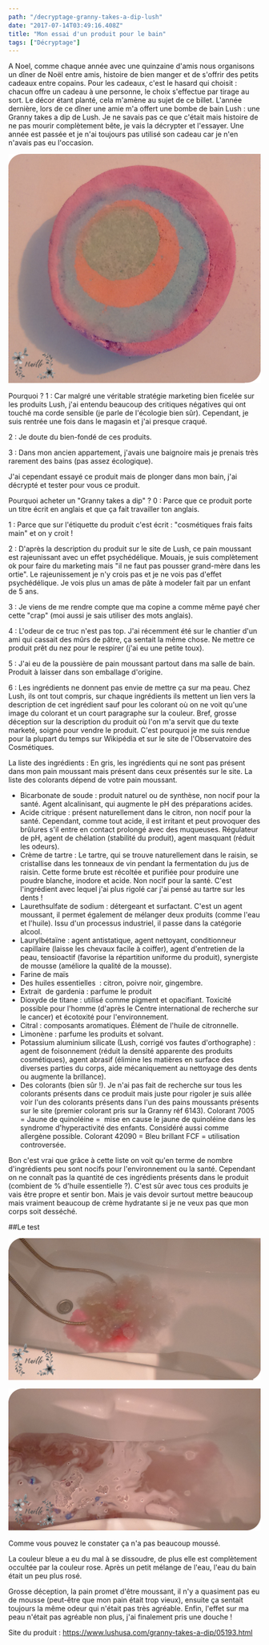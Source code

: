 ```yaml
---
path: "/decryptage-granny-takes-a-dip-lush"
date: "2017-07-14T03:49:16.408Z"
title: "Mon essai d'un produit pour le bain"
tags: ["Décryptage"]
---
```


A Noel, comme chaque année avec une quinzaine d'amis nous organisons un dîner de Noël entre amis, histoire de bien manger et de s'offrir des petits cadeaux entre copains. Pour les cadeaux, c'est le hasard qui choisit : chacun offre un cadeau à une personne, le choix s'effectue par tirage au sort. Le décor étant planté, cela m'amène au sujet de ce billet. L'année dernière, lors de ce dîner une amie m'a offert une bombe de bain Lush : une Granny takes a dip de Lush. Je ne savais pas ce que c'était mais histoire de ne pas mourir complètement bête, je vais la décrypter et l'essayer. Une année est passée et je n'ai toujours pas utilisé son cadeau car je n'en n'avais pas eu l'occasion.

![granny takes a dip](./images/Granny_takes_a_dip.png)

Pourquoi ?
1 : Car malgré une véritable stratégie marketing bien ficelée sur les produits Lush, j'ai entendu beaucoup des critiques négatives qui ont touché ma corde sensible (je parle de l'écologie bien sûr). Cependant, je suis rentrée une fois dans le magasin et j'ai presque craqué.

2 : Je doute du bien-fondé de ces produits.

3 : Dans mon ancien appartement, j'avais une baignoire mais je prenais très rarement des bains (pas assez écologique).

J'ai cependant essayé ce produit mais de plonger dans mon bain, j'ai décrypté et tester pour vous ce produit.

Pourquoi acheter un "Granny takes a dip" ?
0 : Parce que ce produit porte un titre écrit en anglais et que ça fait travailler ton anglais.

1 : Parce que sur l'étiquette du produit c'est écrit : "cosmétiques frais faits main" et on y croit !

2 : D'après la description du produit sur le site de Lush, ce pain moussant est rajeunissant avec un effet psychédélique. Mouais, je suis complètement ok pour faire du marketing mais "il ne faut pas pousser grand-mère dans les ortie". Le rajeunissement je n'y crois pas et je ne vois pas d'effet psychédélique. Je vois plus un amas de pâte à modeler fait par un enfant de 5 ans.

3 : Je viens de me rendre compte que ma copine a comme même payé cher cette "crap" (moi aussi je sais utiliser des mots anglais).

4 : L'odeur de ce truc n'est pas top. J'ai récemment été sur le chantier d'un ami qui cassait des mûrs de pâtre, ça sentait la même chose. Ne mettre ce produit prêt du nez pour le respirer (j'ai eu une petite toux).

5 : J'ai eu de la poussière de pain moussant partout dans ma salle de bain. Produit à laisser dans son emballage d'origine.

6 : Les ingrédients ne donnent pas envie de mettre ça sur ma peau. Chez Lush, ils ont tout compris, sur chaque ingrédients ils mettent un lien vers la description de cet ingrédient sauf pour les colorant où on ne voit qu'une image du colorant et un court paragraphe sur la couleur. Bref, grosse déception sur la description du produit où l'on m'a servit que du texte marketé, soigné pour vendre le produit. C'est pourquoi je me suis rendue pour la plupart du temps sur Wikipédia et sur le site de l'Observatoire des Cosmétiques.




La liste des ingrédients :
En gris, les ingrédients qui ne sont pas présent dans mon pain moussant mais présent dans ceux présentés sur le site. La liste des colorants dépend de votre pain moussant.

* Bicarbonate de soude : produit naturel ou de synthèse, non nocif pour la santé. Agent alcalinisant, qui augmente le pH des préparations acides.
* Acide citrique : présent naturellement dans le citron, non nocif pour la santé. Cependant, comme tout acide, il est irritant et peut provoquer des brûlures s'il entre en contact prolongé avec des muqueuses. Régulateur de pH, agent de chélation (stabilité du produit), agent masquant (réduit les odeurs).
* Crème de tartre : Le tartre, qui se trouve naturellement dans le raisin, se cristallise dans les tonneaux de vin pendant la fermentation du jus de raisin. Cette forme brute est récoltée et purifiée pour produire une poudre blanche, inodore et acide. Non nocif pour la santé. C'est l'ingrédient avec lequel j'ai plus rigolé car j'ai pensé au tartre sur les dents !
* Laurethsulfate de sodium : détergeant et surfactant. C'est un agent moussant, il permet également de mélanger deux produits (comme l'eau et l'huile). Issu d'un processus industriel, il passe dans la catégorie alcool.
* Laurylbétaïne : agent antistatique, agent nettoyant, conditionneur capillaire (laisse les chevaux facile à coiffer), agent d'entretien de la peau, tensioactif (favorise la répartition uniforme du produit), synergiste de mousse (améliore la qualité de la mousse).
* Farine de maïs
* Des huiles essentielles  : citron, poivre noir, gingembre.
* Extrait  de gardenia : parfume le produit
* Dioxyde de titane : utilisé comme pigment et opacifiant. Toxicité possible pour l'homme (d'après le Centre international de recherche sur le cancer) et écotoxité pour l'environnement.
* Citral : composants aromatiques. Élément de l'huile de citronnelle.
* Limonène : parfume les produits et solvant.
* Potassium aluminium silicate (Lush, corrigé vos fautes d'orthographe) : agent de foisonnement (réduit la densité apparente des produits cosmétiques), agent abrasif (élimine les matières en surface des diverses parties du corps, aide mécaniquement au nettoyage des dents ou augmente la brillance).
* Des colorants (bien sûr !). Je n'ai pas fait de recherche sur tous les colorants présents dans ce produit mais juste pour rigoler je suis allée voir l'un des colorants présents dans l'un des pains moussants présents sur le site (premier colorant pris sur la Granny réf 6143). Colorant 7005 = Jaune de quinoléine =  mise en cause le jaune de quinoléine dans les syndrome d'hyperactivité des enfants. Considéré aussi comme allergène possible. Colorant 42090 = Bleu brillant FCF = utilisation controversée.

Bon c'est vrai que grâce à cette liste on voit qu'en terme de nombre d'ingrédients peu sont nocifs pour l'environnement ou la santé. Cependant on ne connaît pas la quantité de ces ingrédients présents dans le produit (combient de % d'huile essentielle ?). C'est sûr avec tous ces produits je vais être propre et sentir bon. Mais je vais devoir surtout mettre beaucoup mais vraiment beaucoup de crème hydratante si je ne veux pas que mon corps soit desséché.

##Le test

![granny takes a dip](./images/Granny_takes_a_dip2.png)

![granny takes a dip](./images/Granny_takes_a_dip3.png)

Comme vous pouvez le constater ça n'a pas beaucoup moussé. 

La couleur bleue a eu du mal à se dissoudre, de plus elle est complètement occultée par la couleur rose. Après un petit mélange de l'eau, l'eau du bain était un peu plus rosé.

Grosse déception, la pain promet d'être moussant, il n'y a quasiment pas eu de mousse (peut-être que mon pain était trop vieux), ensuite ça sentait toujours la même odeur qui n'était pas très agréable. Enfin, l'effet sur ma peau n'était pas agréable non plus, j'ai finalement pris une douche !

Site du produit :
https://www.lushusa.com/granny-takes-a-dip/05193.html



